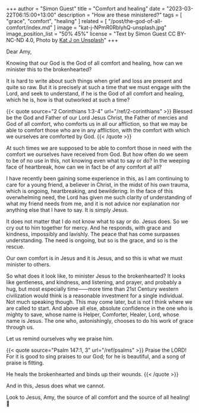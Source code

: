 +++
author = "Simon Guest"
title = "Comfort and healing"
date = "2023-03-22T06:15:00+13:00"
description = "How are these ministered?"
tags = [ "grace", "comfort", "healing" ]
related = [ "/post/the-god-of-all-comfort/index.md" ]
image = "kat-j-NPmR0RblyhQ-unsplash.jpg"
image_position_list = "50% 45%"
license = "Text by Simon Guest CC BY-NC-ND 4.0, Photo by [Kat J on Unsplash](https://unsplash.com/photos/NPmR0RblyhQ)"
+++

Dear Amy,

Knowing that our God is the God of all comfort and healing, how can we minister this to the brokenhearted?

It is hard to write about such things when grief and loss are present and quite so raw. But it is precisely at such a time that we must engage with the Lord, and seek to understand, if he is the God of all comfort and healing, which he is, how is that outworked at such a time?

{{< quote source="2 Corinthians 1:3-4" url="/ref/2-corinthians" >}}
Blessed be the God and Father of our Lord Jesus Christ, the Father of mercies and God of all comfort, who comforts us in all our affliction, so that we may be able to comfort those who are in any affliction, with the comfort with which we ourselves are comforted by God.
{{< /quote >}}

At such times we are supposed to be able to comfort those in need with the comfort we ourselves have received from God. But how often do we seem to be of no use in this, not knowing even what to say or do? In the weeping face of heartbreak, how can we in fact be of any comfort at all?

I have recently been gaining some experience in this, as I am continuing to care for a young friend, a believer in Christ, in the midst of his own trauma, which is ongoing, heartbreaking, and bewildering. In the face of this overwhelming need, the Lord has given me such clarity of understanding of what my friend needs from me, and it is not advice nor explanation nor anything else that I have to say. It is simply Jesus.

It does not matter that I do not know what to say or do. Jesus does. So we cry out to him together for mercy. And he responds, with grace and kindness, impossibly and lavishly. The peace that has come surpasses understanding. The need is ongoing, but so is the grace, and so is the rescue.

Our own comfort is in Jesus and it is Jesus, and so this is what we must minister to others.

So what does it look like, to minister Jesus to the brokenhearted? It looks like gentleness, and kindness, and listening, and prayer, and probably a hug, but most especially time⸺more time than 21st Century western civilization would think is a reasonable investment for a single individual. Not much speaking though. This may come later, but is not I think where we are called to start. And above all else, absolute confidence in the one who is mighty to save, whose name is Helper, Comforter, Healer, Lord, whose name is Jesus. The one who, astonishingly, chooses to do his work of grace through us.

Let us remind ourselves why we praise him.

{{< quote source="Psalm 147:1, 3" url="/ref/psalms" >}}
Praise the LORD! For it is good to sing praises to our God; for he is beautiful, and a song of praise is fitting.

He heals the brokenhearted and binds up their wounds.
{{< /quote >}}

And in this, Jesus does what we cannot.

Look to Jesus, Amy, the source of all comfort and the source of all healing! 🙏
